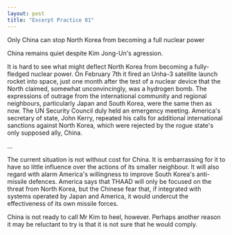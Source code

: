 ```yaml
---
layout: post
title: "Excerpt Practice 01"
---
```


Only China can stop North Korea from becoming a full nuclear power

China remains quiet despite Kim Jong-Un's agression.

It is hard to see what might deflect North Korea from becoming a fully-fledged nuclear power. On February 7th it fired an Unha-3 satellite launch rocket into space, just one month after the test of a nuclear device that the North claimed, somewhat unconvincingly, was a hydrogen bomb. The expressions of outrage from the international community and regional neighbours, particularly Japan and South Korea, were the same then as now. The UN Security Council duly held an emergency meeting. America's secretary of state, John Kerry, repeated his calls for additional international sanctions against North Korea, which were rejected by the rogue state's only supposed ally, China.

...

The current situation is not without cost for China. It is embarrassing for it to have so little influence over the actions of its smaller neighbour. It will also regard with alarm America's willingness to improve South Korea's anti-missile defences. America says that THAAD will only be focused on the threat from North Korea, but the Chinese fear that, if integrated with systems operated by Japan and America, it would undercut the effectiveness of its own missile forces.

China is not ready to call Mr Kim to heel, however. Perhaps another reason it may be reluctant to try is that it is not sure that he would comply.



